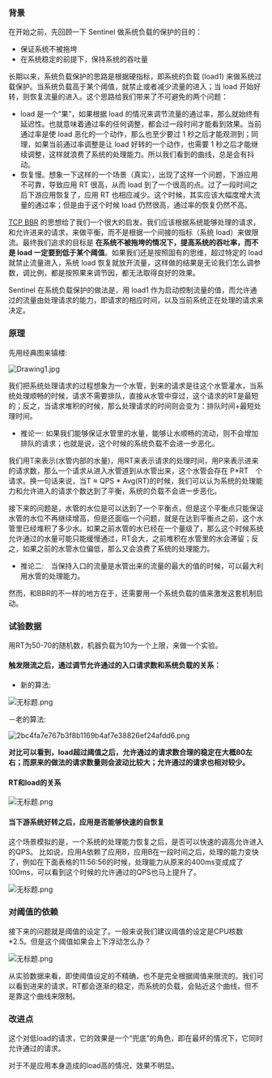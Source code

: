 ### 背景

在开始之前，先回顾一下 Sentinel 做系统负载的保护的目的：

- 保证系统不被拖垮
- 在系统稳定的前提下，保持系统的吞吐量

长期以来，系统负载保护的思路是根据硬指标，即系统的负载 (load1) 来做系统过载保护。当系统负载高于某个阈值，就禁止或者减少流量的进入；当 load 开始好转，则恢复流量的进入。这个思路给我们带来了不可避免的两个问题：

 - load 是一个“果”，如果根据 load 的情况来调节流量的通过率，那么就始终有延迟性。也就意味着通过率的任何调整，都会过一段时间才能看到效果。当前通过率是使 load 恶化的一个动作，那么也至少要过 1 秒之后才能观测到；同理，如果当前通过率调整是让 load 好转的一个动作，也需要 1 秒之后才能继续调整，这样就浪费了系统的处理能力。所以我们看到的曲线，总是会有抖动。
 -  恢复慢。想象一下这样的一个场景（真实），出现了这样一个问题，下游应用不可靠，导致应用 RT 很高，从而 load 到了一个很高的点。过了一段时间之后下游应用恢复了，应用 RT 也相应减少。这个时候，其实应该大幅度增大流量的通过率；但是由于这个时候 load 仍然很高，通过率的恢复仍然不高。

[TCP BBR](https://en.wikipedia.org/wiki/TCP_congestion_control#TCP_BBR) 的思想给了我们一个很大的启发。我们应该根据系统能够处理的请求，和允许进来的请求，来做平衡，而不是根据一个间接的指标（系统 load）来做限流。最终我们追求的目标是 **在系统不被拖垮的情况下，提高系统的吞吐率，而不是 load 一定要到低于某个阈值**。如果我们还是按照固有的思维，超过特定的 load 就禁止流量进入，系统 load 恢复就放开流量，这样做的结果是无论我们怎么调参数，调比例，都是按照果来调节因，都无法取得良好的效果。

Sentinel 在系统负载保护的做法是，用 load1 作为启动控制流量的值，而允许通过的流量由处理请求的能力，即请求的相应时间，以及当前系统正在处理的请求来决定。

### 原理

先用经典图来镇楼:

![Drawing1.jpg](http://ata2-img.cn-hangzhou.img-pub.aliyun-inc.com/b17f2ec9a24ba7f9703d04bc4429c674.jpg)

我们把系统处理请求的过程想象为一个水管，到来的请求是往这个水管灌水，当系统处理顺畅的时候，请求不需要排队，直接从水管中穿过，这个请求的RT是最短的；反之，当请求堆积的时候，那么处理请求的时间则会变为：排队时间+最短处理时间。

- 推论一:  如果我们能够保证水管里的水量，能够让水顺畅的流动，则不会增加排队的请求；也就是说，这个时候的系统负载不会进一步恶化。

我们用T来表示(水管内部的水量)，用RT来表示请求的处理时间，用P来表示进来的请求数，那么一个请求从进入水管道到从水管出来，这个水管会存在 P*RT　个请求。换一句话来说，当T ≈ QPS * Avg(RT)的时候，我们可以认为系统的处理能力和允许进入的请求个数达到了平衡，系统的负载不会进一步恶化。

接下来的问题是，水管的水位是可以达到了一个平衡点，但是这个平衡点只能保证水管的水位不再继续增高，但是还面临一个问题，就是在达到平衡点之前，这个水管里已经堆积了多少水。如果之前水管的水已经在一个量级了，那么这个时候系统允许通过的水量可能只能缓慢通过，RT会大，之前堆积在水管里的水会滞留；反之，如果之前的水管水位偏低，那么又会浪费了系统的处理能力。

- 推论二:　当保持入口的流量是水管出来的流量的最大的值的时候，可以最大利用水管的处理能力。

然而，和BBR的不一样的地方在于，还需要用一个系统负载的值来激发这套机制启动。


### 试验数据
用RT为50-70的随机数，机器负载为10为一个上限，来做一个实验。

####  触发限流之后，通过调节允许通过的入口请求数和系统负载的关系：

- 新的算法:

![无标题.png](http://ata2-img.cn-hangzhou.img-pub.aliyun-inc.com/44a732f893b1bdc3fd7a7d9d1b84bdbf.png) 

－老的算法:

![2bc4fa7e767b3f8b1169b4af7e38826ef24afdd6.png](http://ata2-img.cn-hangzhou.img-pub.aliyun-inc.com/8dbc671ccdf1e08efb97e20b5eb72613.png)

<strong>对比可以看到，load超过阈值之后，允许通过的请求数合理的稳定在大概80左右；而原来的做法的请求数量则会波动比较大；允许通过的请求也相对较少。</strong>

#### RT和load的关系
![无标题.png](http://ata2-img.cn-hangzhou.img-pub.aliyun-inc.com/60279df67a68579e48da5a58700b68bc.png)

####  当下游系统好转之后，应用是否能够快速的自恢复
这个场景模拟的是，一个系统的处理能力恢复之后，是否可以快速的调高允许进入的QPS。
比如说，应用A依赖了应用B，应用B在一段时间之后，处理的能力变快了，例如在下面表格的11:56:56的时候，处理能力从原来的400ms变成成了100ms，可以看到这个时候的允许通过的QPS也马上提升了。

![无标题.png](http://ata2-img.cn-hangzhou.img-pub.aliyun-inc.com/8a5c5b3c2712c75c5aa755ac2d184d80.png)



### 对阈值的依赖
接下来的问题就是阈值的设定了。一般来说我们建议阈值的设定是CPU核数*2.5。但是这个阈值如果会上下浮动怎么办？

![无标题.png](http://ata2-img.cn-hangzhou.img-pub.aliyun-inc.com/5a666a595fcfc8f76a8353882ac0a631.png)

从实验数据来看，即使阈值设定的不精确，也不是完全根据阈值来限流的。我们可以看到进来的请求，RT都会逐渐的稳定，而系统的负载，会贴近这个曲线，但不是靠这个曲线来限制。

### 改进点

这个对低load的请求，它的效果是一个“兜底”的角色，即在最坏的情况下，它同时允许通过的请求。

对于不是应用本身造成的load高的情况，效果不明显。
